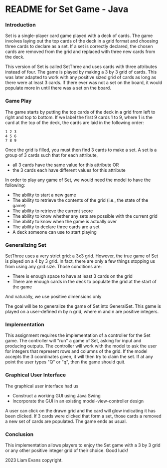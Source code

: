 # README for Set Game - Java

### Introduction

Set is a single-player card game played with a deck of cards. The game involves laying out the top cards of the deck in a grid format and choosing three cards to declare as a set. If a set is correctly declared, the chosen cards are removed from the grid and replaced with three new cards from the deck.

This version of Set is called SetThree and uses cards with three attributes instead of four. The game is played by making a 3 by 3 grid of cards. This was later adapted to work with any positive sized grid of cards as long as there were at least 3 cards. If there ever was not a set on the board, it would populate more in until there was a set on the board.

### Game Play
The game starts by putting the top cards of the deck in a grid from left to right and top to bottom. If we label the first 9 cards 1 to 9, where 1 is the card at the top of the deck, the cards are laid in the following order:

```
1 2 3
4 5 6
7 8 9
```

Once the grid is filled, you must then find 3 cards to make a set. A set is a group of 3 cards such that for each attribute,

* all 3 cards have the same value for this attribute OR
* the 3 cards each have different values for this attribute

In order to play any game of Set, we would need the model to have the following:

* The ability to start a new game
* The ability to retrieve the contents of the grid (i.e., the state of the game)
* The ability to retrieve the current score
* The ability to know whether any sets are possible with the current grid
* The ability to know when the game is actually over
* The ability to declare three cards are a set
* A deck someone can use to start playing

### Generalizing Set
SetThree uses a very strict grid: a 3x3 grid. However, the true game of Set is played on a 4 by 3 grid. In fact, there are only a few things stopping us from using any grid size. Those conditions are:

* There is enough space to have at least 3 cards on the grid
* There are enough cards in the deck to populate the grid at the start of the game

And naturally, we use positive dimensions only

The goal will be to generalize the game of Set into GeneralSet. This game is played on a user-defined m by n grid, where m and n are positive integers.

### Implementation

This assignment requires the implementation of a controller for the Set game. The controller will "run" a game of Set, asking for input and producing outputs. The controller will work with the model to ask the user for integers that represent rows and columns of the grid. If the model accepts the 3 coordinates given, it will then try to claim the set. If at any point the user types "Q" or "q", then the game should quit.

### Graphical User Interface
The graphical user interface had us

* Construct a working GUI using Java Swing
* Incorporate the GUI in an existing model-view-controller design

A user can click on the drawn grid and the card will glow indicating it has been clicked. If 3 cards were clicked that form a set, those cards a removed a new set of cards are populated. The game ends as usual.

### Conclusion
This implementation allows players to enjoy the Set game with a 3 by 3 grid or any other positive integer grid of their choice. Good luck!




2023 Liam Evans copyright.
